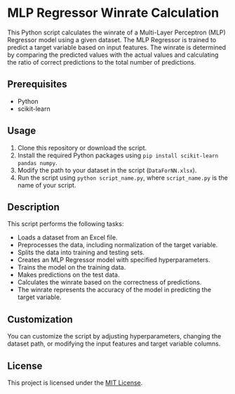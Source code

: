 # MLP Regressor Winrate Calculation

This Python script calculates the winrate of a Multi-Layer Perceptron (MLP) Regressor model using a given dataset. The MLP Regressor is trained to predict a target variable based on input features. The winrate is determined by comparing the predicted values with the actual values and calculating the ratio of correct predictions to the total number of predictions.

## Prerequisites

- Python
- scikit-learn

## Usage

1. Clone this repository or download the script.
2. Install the required Python packages using `pip install scikit-learn pandas numpy`.
3. Modify the path to your dataset in the script (`DataForNN.xlsx`).
4. Run the script using `python script_name.py`, where `script_name.py` is the name of your script.

## Description

This script performs the following tasks:

- Loads a dataset from an Excel file.
- Preprocesses the data, including normalization of the target variable.
- Splits the data into training and testing sets.
- Creates an MLP Regressor model with specified hyperparameters.
- Trains the model on the training data.
- Makes predictions on the test data.
- Calculates the winrate based on the correctness of predictions.
- The winrate represents the accuracy of the model in predicting the target variable.

## Customization

You can customize the script by adjusting hyperparameters, changing the dataset path, or modifying the input features and target variable columns.

## License

This project is licensed under the [MIT License](LICENSE).
